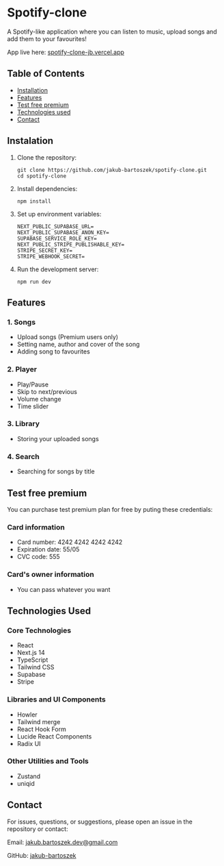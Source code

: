 # Spotify-clone
A Spotify-like application where you can listen to music, upload songs and add them to your favourites!

App live here: [spotify-clone-jb.vercel.app](https://spotify-clone-jb.vercel.app/)

## Table of Contents
- [Installation](#instalation)
- [Features](#features)
- [Test free premium](#test-free-premium)
- [Technologies used](#technologies-used)
- [Contact](#contact)

## Instalation
1. Clone the repository:

    ```
    git clone https://github.com/jakub-bartoszek/spotify-clone.git
    cd spotify-clone
    ```
2. Install dependencies:
    ```
    npm install
    ```
3. Set up environment variables:
    ```
    NEXT_PUBLIC_SUPABASE_URL=
    NEXT_PUBLIC_SUPABASE_ANON_KEY=
    SUPABASE_SERVICE_ROLE_KEY=
    NEXT_PUBLIC_STRIPE_PUBLISHABLE_KEY=
    STRIPE_SECRET_KEY=
    STRIPE_WEBHOOK_SECRET=
    ```
4. Run the development server:
   ```
   npm run dev
   ```

## Features
### 1. Songs
   - Upload songs (Premium users only)
   - Setting name, author and cover of the song 
   - Adding song to favourites

### 2. Player
   - Play/Pause
   - Skip to next/previous
   - Volume change
   - Time slider

### 3. Library
   - Storing your uploaded songs

### 4. Search
   - Searching for songs by title

## Test free premium
You can purchase test premium plan for free by puting these credentials:
### Card information
- Card number: 4242 4242 4242 4242
- Expiration date: 55/05
- CVC code: 555
### Card's owner information
- You can pass whatever you want

## Technologies Used
### Core Technologies
- React
- Next.js 14
- TypeScript
- Tailwind CSS
- Supabase
- Stripe
### Libraries and UI Components 
- Howler
- Tailwind merge
- React Hook Form
- Lucide React Components
- Radix UI
### Other Utilities and Tools
- Zustand
- uniqid

## Contact
For issues, questions, or suggestions, please open an issue in the repository or contact:

Email: jakub.bartoszek.dev@gmail.com

GitHub: [jakub-bartoszek](https://github.com/jakub-bartoszek)
